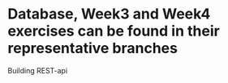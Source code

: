 <h1>Database, Week3 and Week4 exercises can be found in their representative branches</h1>
 
<p> Building REST-api </p>

